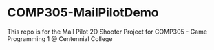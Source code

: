 # COMP305-MailPilotDemo
This repo is for the Mail Pilot 2D Shooter Project for COMP305 - Game Programming 1 @ Centennial College
